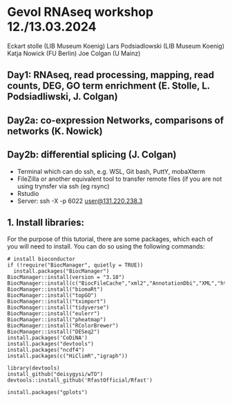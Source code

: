 # Gevol RNAseq workshop 12./13.03.2024
Eckart stolle (LIB Museum Koenig)
Lars Podsiadlowski (LIB Museum Koenig)
Katja Nowick (FU Berlin)
Joe Colgan (U Mainz)

## Day1: RNAseq, read processing, mapping, read counts, DEG, GO term enrichment (E. Stolle, L. Podsiadliwski, J. Colgan)
## Day2a: co-expression Networks, comparisons of networks (K. Nowick)
## Day2b: differential splicing (J. Colgan)


- Terminal which can do ssh, e.g. WSL, Git bash, PuttY, mobaXterm 
- FileZilla or another equivalent tool to transfer remote files (if you are not using trynsfer via ssh (eg rsync)
- Rstudio
- Server: ssh -X -p 6022 user@131.220.238.3

## 1. Install libraries:  
For the purpose of this tutorial, there are some packages, which each of you
will need to install. You can do so using the following commands:  
```
# install bioconductor
if (!require("BiocManager", quietly = TRUE))
  install.packages("BiocManager")
BiocManager::install(version = "3.18")
BiocManager::install(c("BiocFileCache","xml2","AnnotationDbi","XML","httr","KEGGREST","lintr","lattice","Rgraphviz"))
BiocManager::install("biomaRt")
BiocManager::install("topGO")
BiocManager::install("tximport")
BiocManager::install("tidyverse")
BiocManager::install("eulerr")
BiocManager::install("pheatmap")
BiocManager::install("RColorBrewer")
BiocManager::install("DESeq2")
install.packages('CoDiNA')
install.packages("devtools")
install.packages("ncdf4")
install.packages(c("HiClimR","igraph"))

library(devtools)
install_github("deisygysi/wTO")
devtools::install_github('RfastOfficial/Rfast')

install.packages("gplots")
```
